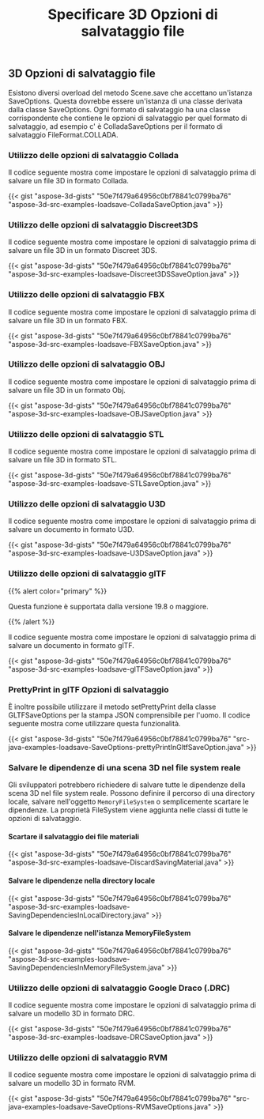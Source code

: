 ﻿---
title: Specificare 3D Opzioni di salvataggio file
type: docs
weight: 10
url: /it/java/specify-3d-file-save-options/
description: Esistono diversi overload del metodo Scene.save che accettano un'istanza SaveOptions.
---
## **3D Opzioni di salvataggio file**
Esistono diversi overload del metodo Scene.save che accettano un'istanza SaveOptions. Questa dovrebbe essere un'istanza di una classe derivata dalla classe SaveOptions. Ogni formato di salvataggio ha una classe corrispondente che contiene le opzioni di salvataggio per quel formato di salvataggio, ad esempio c' è ColladaSaveOptions per il formato di salvataggio FileFormat.COLLADA.
### **Utilizzo delle opzioni di salvataggio Collada**
Il codice seguente mostra come impostare le opzioni di salvataggio prima di salvare un file 3D in formato Collada.

{{< gist "aspose-3d-gists" "50e7f479a64956c0bf78841c0799ba76" "aspose-3d-src-examples-loadsave-ColladaSaveOption.java" >}}
### **Utilizzo delle opzioni di salvataggio Discreet3DS**
Il codice seguente mostra come impostare le opzioni di salvataggio prima di salvare un file 3D in un formato Discreet 3DS.

{{< gist "aspose-3d-gists" "50e7f479a64956c0bf78841c0799ba76" "aspose-3d-src-examples-loadsave-Discreet3DSSaveOption.java" >}}
### **Utilizzo delle opzioni di salvataggio FBX**
Il codice seguente mostra come impostare le opzioni di salvataggio prima di salvare un file 3D in un formato FBX.

{{< gist "aspose-3d-gists" "50e7f479a64956c0bf78841c0799ba76" "aspose-3d-src-examples-loadsave-FBXSaveOption.java" >}}
### **Utilizzo delle opzioni di salvataggio OBJ**
Il codice seguente mostra come impostare le opzioni di salvataggio prima di salvare un file 3D in un formato Obj.

{{< gist "aspose-3d-gists" "50e7f479a64956c0bf78841c0799ba76" "aspose-3d-src-examples-loadsave-OBJSaveOption.java" >}}
### **Utilizzo delle opzioni di salvataggio STL**
Il codice seguente mostra come impostare le opzioni di salvataggio prima di salvare un file 3D in formato STL.

{{< gist "aspose-3d-gists" "50e7f479a64956c0bf78841c0799ba76" "aspose-3d-src-examples-loadsave-STLSaveOption.java" >}}
### **Utilizzo delle opzioni di salvataggio U3D**
Il codice seguente mostra come impostare le opzioni di salvataggio prima di salvare un documento in formato U3D.

{{< gist "aspose-3d-gists" "50e7f479a64956c0bf78841c0799ba76" "aspose-3d-src-examples-loadsave-U3DSaveOption.java" >}}
### **Utilizzo delle opzioni di salvataggio glTF**
{{% alert color="primary" %}} 

Questa funzione è supportata dalla versione 19.8 o maggiore.

{{% /alert %}} 



Il codice seguente mostra come impostare le opzioni di salvataggio prima di salvare un documento in formato glTF.

{{< gist "aspose-3d-gists" "50e7f479a64956c0bf78841c0799ba76" "aspose-3d-src-examples-loadsave-glTFSaveOption.java" >}}
### **PrettyPrint in glTF Opzioni di salvataggio**
È inoltre possibile utilizzare il metodo setPrettyPrint della classe GLTFSaveOptions per la stampa JSON comprensibile per l'uomo. Il codice seguente mostra come utilizzare questa funzionalità.

{{< gist "aspose-3d-gists" "50e7f479a64956c0bf78841c0799ba76" "src-java-examples-loadsave-SaveOptions-prettyPrintInGltfSaveOption.java" >}}
### **Salvare le dipendenze di una scena 3D nel file system reale**
Gli sviluppatori potrebbero richiedere di salvare tutte le dipendenze della scena 3D nel file system reale. Possono definire il percorso di una directory locale, salvare nell'oggetto `MemoryFileSystem` o semplicemente scartare le dipendenze. La proprietà FileSystem viene aggiunta nelle classi di tutte le opzioni di salvataggio.
#### **Scartare il salvataggio dei file materiali**
{{< gist "aspose-3d-gists" "50e7f479a64956c0bf78841c0799ba76" "aspose-3d-src-examples-loadsave-DiscardSavingMaterial.java" >}}
#### **Salvare le dipendenze nella directory locale**
{{< gist "aspose-3d-gists" "50e7f479a64956c0bf78841c0799ba76" "aspose-3d-src-examples-loadsave-SavingDependenciesInLocalDirectory.java" >}}
#### **Salvare le dipendenze nell'istanza MemoryFileSystem**
{{< gist "aspose-3d-gists" "50e7f479a64956c0bf78841c0799ba76" "aspose-3d-src-examples-loadsave-SavingDependenciesInMemoryFileSystem.java" >}}
### **Utilizzo delle opzioni di salvataggio Google Draco (.DRC)**
Il codice seguente mostra come impostare le opzioni di salvataggio prima di salvare un modello 3D in formato DRC.

{{< gist "aspose-3d-gists" "50e7f479a64956c0bf78841c0799ba76" "aspose-3d-src-examples-loadsave-DRCSaveOption.java" >}}
### **Utilizzo delle opzioni di salvataggio RVM**
Il codice seguente mostra come impostare le opzioni di salvataggio prima di salvare un modello 3D in formato RVM.

{{< gist "aspose-3d-gists" "50e7f479a64956c0bf78841c0799ba76" "src-java-examples-loadsave-SaveOptions-RVMSaveOptions.java" >}}
